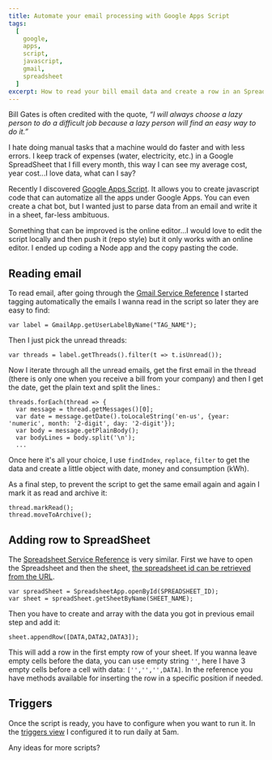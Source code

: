 ```yaml
---
title: Automate your email processing with Google Apps Script
tags:
  [
    google,
    apps,
    script,
    javascript,
    gmail,
    spreadsheet
  ]
excerpt: How to read your bill email data and create a row in an Spreadsheet automatically.
---
```


Bill Gates is often credited with the quote, *“I will always choose a lazy person to do a difficult job because a lazy person will find an easy way to do it.”*

I hate doing manual tasks that a machine would do faster and with less errors. I keep track of expenses (water, electricity, etc.) in a Google SpreadSheet that I fill every month, this way I can see my average cost, year cost...I love data, what can I say?

Recently I discovered [Google Apps Script](https://developers.google.com/apps-script). It allows you to create javascript code that can automatize all the apps under Google Apps. You can even create a chat bot, but I wanted just to parse data from an email and write it in a sheet, far-less ambituous.

Something that can be improved is the online editor...I would love to edit the script locally and then push it (repo style) but it only works with an online editor. I ended up coding a Node app and the copy pasting the code.

## Reading email

To read email, after going through the [Gmail Service Reference](https://developers.google.com/apps-script/reference/gmail) I started tagging automatically the emails I wanna read in the script so later they are easy to find:

  `var label = GmailApp.getUserLabelByName("TAG_NAME");`

Then I just pick the unread threads:

  `var threads = label.getThreads().filter(t => t.isUnread());`

Now I iterate through all the unread emails, get the first email in the thread (there is only one when you receive a bill from your company) and then I get the date, get the plain text and split the lines.:

```
threads.forEach(thread => {
  var message = thread.getMessages()[0];
  var date = message.getDate().toLocaleString('en-us', {year: 'numeric', month: '2-digit', day: '2-digit'});
  var body = message.getPlainBody();
  var bodyLines = body.split('\n');
  ...
```

Once here it's all your choice, I use `findIndex`, `replace`, `filter` to get the data and create a little object with date, money and consumption (kWh).

As a final step, to prevent the script to get the same email again and again I mark it as read and archive it:

```
thread.markRead();
thread.moveToArchive();
```

## Adding row to SpreadSheet

The [Spreadsheet Service Reference](https://developers.google.com/apps-script/reference/spreadsheet) is very similar. First we have to open the Spreadsheet and then the sheet, [the spreadsheet id can be retrieved from the URL](https://developers.google.com/apps-script/reference/spreadsheet/spreadsheet-app#openbyidid).

```
var spreadSheet = SpreadsheetApp.openById(SPREADSHEET_ID);
var sheet = spreadSheet.getSheetByName(SHEET_NAME);
```

Then you have to create and array with the data you got in previous email step and add it:

`sheet.appendRow([DATA,DATA2,DATA3]);`

This will add a row in the first empty row of your sheet. If you wanna leave empty cells before the data, you can use empty string `''`, here I have 3 empty cells before a cell with data: `['','','',DATA]`. In the reference you have methods available for inserting the row in a specific position if needed.

## Triggers

Once the script is ready, you have to configure when you want to run it. In the [triggers view](https://script.google.com/home/triggers) I configured it to run daily at 5am.

Any ideas for more scripts?
